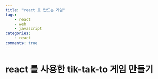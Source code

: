 ```yaml
---
title: "react 로 만드는 게임"
tags: 
    - react
    - web
    - javascript
categories: 
    - react
comments: true
---
```


# react 를 사용한 tik-tak-to 게임 만들기